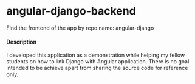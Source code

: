 # angular-django-backend
Find the frontend of the app by repo name: angular-django

#### Description
I developed this application as a demonstration while helping my fellow students on how to link Django with Angular application. There is no goal intended to be achieve apart from sharing the source code for reference only.

